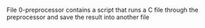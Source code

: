 File 0-preprocessor contains a script that runs a C file through the preprocessor and save the result into another file


